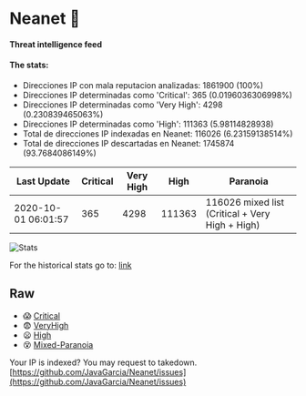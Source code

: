 # Neanet :hocho:
#### Threat intelligence feed
#### The stats:

- Direcciones IP con mala reputacion analizadas: 1861900 (100%)
- Direcciones IP determinadas como 'Critical':  365 (0.0196036306998%)
- Direcciones IP determinadas como 'Very High':  4298 (0.230839465063%)
- Direcciones IP determinadas como 'High':  111363 (5.98114828938)
- Total de direcciones IP indexadas en Neanet:  116026 (6.23159138514%)
- Total de direcciones IP descartadas en Neanet:  1745874 (93.7684086149%)

| Last Update | Critical | Very High | High | Paranoia |
| --- | --- | --- | --- | --- |
| 2020-10-01 06:01:57 | 365 | 4298 | 111363 | 116026 mixed list (Critical + Very High + High)|

![Stats](https://docs.google.com/spreadsheets/d/e/2PACX-1vSnaNMIXVabIpDJjufMlzH7poXnshF3mgd8Is1g9ytUEzVsP5my4Trn8f-xkoLLQ38xpL3HtmUexLo6/pubchart?oid=501124687&format=image)

For the historical stats go to: [link](/stats.csv)
## Raw
- :scream: [Critical](https://raw.githubusercontent.com/JavaGarcia/Neanet/master/blacklists/neanet_critical.txt)
- :fearful: [VeryHigh](https://raw.githubusercontent.com/JavaGarcia/Neanet/master/blacklists/neanet_veryHigh.txtt)
- :frowning: [High](https://raw.githubusercontent.com/JavaGarcia/Neanet/master/blacklists/neanet_high.txt)
- :dizzy_face: [Mixed-Paranoia](https://raw.githubusercontent.com/JavaGarcia/Neanet/master/blacklists/neanet_all.txt)


Your IP is indexed? You may request to takedown. [https://github.com/JavaGarcia/Neanet/issues](https://github.com/JavaGarcia/Neanet/issues)














































































































































































































































































































































































































































































































































































































































































































































































































































































































































































































































































































































































